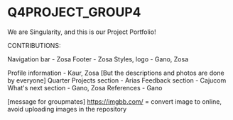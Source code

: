 # Q4PROJECT_GROUP4

We are Singularity, and this is our Project Portfolio!


CONTRIBUTIONS:

Navigation bar - Zosa
Footer - Zosa
Styles, logo - Gano, Zosa

Profile information - Kaur, Zosa
[But the descriptions and photos are done by everyone]
Quarter Projects section - Arias
Feedback section - Cajucom
What's next section - Gano, Zosa
References - Gano


[message for groupmates]
https://imgbb.com/ = convert image to online, avoid uploading images in the repository
